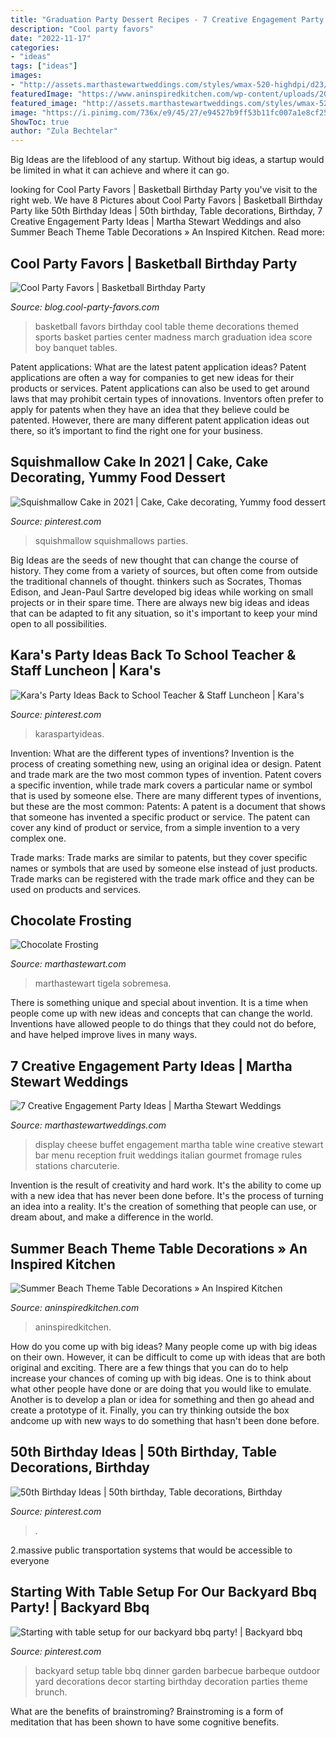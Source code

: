 ```yaml
---
title: "Graduation Party Dessert Recipes - 7 Creative Engagement Party Ideas"
description: "Cool party favors"
date: "2022-11-17"
categories:
- "ideas"
tags: ["ideas"]
images:
- "http://assets.marthastewartweddings.com/styles/wmax-520-highdpi/d23/cheese-display-md108850/cheese-display-md108850_vert.jpg?itok=soz2zhOx"
featuredImage: "https://www.aninspiredkitchen.com/wp-content/uploads/2013/07/family-reunion-2013-0221-e1374466838447.jpg"
featured_image: "http://assets.marthastewartweddings.com/styles/wmax-520-highdpi/d23/cheese-display-md108850/cheese-display-md108850_vert.jpg?itok=soz2zhOx"
image: "https://i.pinimg.com/736x/e9/45/27/e94527b9ff53b11fc007a1e8cf257ebd--backyard-brunch-decor-backyard-party-setup.jpg"
ShowToc: true
author: "Zula Bechtelar"
---
```



Big Ideas are the lifeblood of any startup. Without big ideas, a startup would be limited in what it can achieve and where it can go.

	

		
looking for Cool Party Favors | Basketball Birthday Party you've visit to the right web. We have 8 Pictures about Cool Party Favors | Basketball Birthday Party like 50th Birthday Ideas | 50th birthday, Table decorations, Birthday, 7 Creative Engagement Party Ideas | Martha Stewart Weddings and also Summer Beach Theme Table Decorations » An Inspired Kitchen. Read more:
		
    
## Cool Party Favors | Basketball Birthday Party

<img loading=lazy src="http://blog.cool-party-favors.com/wp-content/uploads/2012/09/Basketball-Favors.jpg" onerror="this.onerror=null;this.src='https://tse2.mm.bing.net/th?id=OIP.NIR4dulhrUPbmHRRQaZX5wHaKQ&amp;pid=15.1';" alt="Cool Party Favors | Basketball Birthday Party">

_Source: blog.cool-party-favors.com_

>basketball favors birthday cool table theme decorations themed sports basket parties center madness march graduation idea score boy banquet tables. 

	

Patent applications: What are the latest patent application ideas?
Patent applications are often a way for companies to get new ideas for their products or services. Patent applications can also be used to get around laws that may prohibit certain types of innovations. 
Inventors often prefer to apply for patents when they have an idea that they believe could be patented. However, there are many different patent application ideas out there, so it’s important to find the right one for your business.

    
## Squishmallow Cake In 2021 | Cake, Cake Decorating, Yummy Food Dessert

<img loading=lazy src="https://i.pinimg.com/736x/14/1c/6e/141c6e39b03fb4bcbce7fd2f08c8d206.jpg" onerror="this.onerror=null;this.src='https://tse4.mm.bing.net/th?id=OIP.ETygpMoEyV44voYjx51qGQHaKK&amp;pid=15.1';" alt="Squishmallow Cake in 2021 | Cake, Cake decorating, Yummy food dessert">

_Source: pinterest.com_

>squishmallow squishmallows parties. 

	

Big Ideas are the seeds of new thought that can change the course of history. They come from a variety of sources, but often come from outside the traditional channels of thought. thinkers such as Socrates, Thomas Edison, and Jean-Paul Sartre developed big ideas while working on small projects or in their spare time. There are always new big ideas and ideas that can be adapted to fit any situation, so it's important to keep your mind open to all possibilities.

    
## Kara&#039;s Party Ideas Back To School Teacher &amp; Staff Luncheon | Kara&#039;s

<img loading=lazy src="https://i.pinimg.com/736x/c5/7d/a0/c57da04424797a4201a34098d9dc2952.jpg" onerror="this.onerror=null;this.src='https://tse3.mm.bing.net/th?id=OIP.ORihYdN0k0Z3wUEEP2MGOAHaJ3&amp;pid=15.1';" alt="Kara&#039;s Party Ideas Back to School Teacher &amp; Staff Luncheon | Kara&#039;s">

_Source: pinterest.com_

>karaspartyideas. 

	

Invention: What are the different types of inventions?
Invention is the process of creating something new, using an original idea or design. Patent and trade mark are the two most common types of invention. Patent covers a specific invention, while trade mark covers a particular name or symbol that is used by someone else. There are many different types of inventions, but these are the most common:
Patents: A patent is a document that shows that someone has invented a specific product or service. The patent can cover any kind of product or service, from a simple invention to a very complex one.

Trade marks: Trade marks are similar to patents, but they cover specific names or symbols that are used by someone else instead of just products. Trade marks can be registered with the trade mark office and they can be used on products and services.

    
## Chocolate Frosting

<img loading=lazy src="http://assets.marthastewart.com/styles/wmax-1500/d31/one-bowl-chocolate-cake-D105483/one-bowl-chocolate-cake-D105483_horiz.jpg?itok=SUxCWQpN" onerror="this.onerror=null;this.src='https://tse2.mm.bing.net/th?id=OIP.AEo9eV1k5Wyh93kHMGYpbQHaEK&amp;pid=15.1';" alt="Chocolate Frosting">

_Source: marthastewart.com_

>marthastewart tigela sobremesa. 

	

There is something unique and special about invention. It is a time when people come up with new ideas and concepts that can change the world. Inventions have allowed people to do things that they could not do before, and have helped improve lives in many ways.

    
## 7 Creative Engagement Party Ideas | Martha Stewart Weddings

<img loading=lazy src="http://assets.marthastewartweddings.com/styles/wmax-520-highdpi/d23/cheese-display-md108850/cheese-display-md108850_vert.jpg?itok=soz2zhOx" onerror="this.onerror=null;this.src='https://tse1.mm.bing.net/th?id=OIP.qo1LuBW95Kd5_BY7EA-iwQHaJQ&amp;pid=15.1';" alt="7 Creative Engagement Party Ideas | Martha Stewart Weddings">

_Source: marthastewartweddings.com_

>display cheese buffet engagement martha table wine creative stewart bar menu reception fruit weddings italian gourmet fromage rules stations charcuterie. 

	

Invention is the result of creativity and hard work. It's the ability to come up with a new idea that has never been done before. It's the process of turning an idea into a reality. It's the creation of something that people can use, or dream about, and make a difference in the world.

    
## Summer Beach Theme Table Decorations » An Inspired Kitchen

<img loading=lazy src="https://www.aninspiredkitchen.com/wp-content/uploads/2013/07/family-reunion-2013-0221-e1374466838447.jpg" onerror="this.onerror=null;this.src='https://tse4.mm.bing.net/th?id=OIP.XR2WR40B6b-tGRVRFZ-d8gHaJ4&amp;pid=15.1';" alt="Summer Beach Theme Table Decorations » An Inspired Kitchen">

_Source: aninspiredkitchen.com_

>aninspiredkitchen. 

	

How do you come up with big ideas?
Many people come up with big ideas on their own. However, it can be difficult to come up with ideas that are both original and exciting. There are a few things that you can do to help increase your chances of coming up with big ideas. One is to think about what other people have done or are doing that you would like to emulate. Another is to develop a plan or idea for something and then go ahead and create a prototype of it. Finally, you can try thinking outside the box andcome up with new ways to do something that hasn't been done before.

    
## 50th Birthday Ideas | 50th Birthday, Table Decorations, Birthday

<img loading=lazy src="https://i.pinimg.com/736x/57/62/21/576221774e867fd49bbd2a9f152e68de.jpg" onerror="this.onerror=null;this.src='https://tse3.mm.bing.net/th?id=OIP.0K9vtAi-U_4GZ8sotCAmGAHaJ3&amp;pid=15.1';" alt="50th Birthday Ideas | 50th birthday, Table decorations, Birthday">

_Source: pinterest.com_

>. 

	

2.massive public transportation systems that would be accessible to everyone

    
## Starting With Table Setup For Our Backyard Bbq Party! | Backyard Bbq

<img loading=lazy src="https://i.pinimg.com/736x/e9/45/27/e94527b9ff53b11fc007a1e8cf257ebd--backyard-brunch-decor-backyard-party-setup.jpg" onerror="this.onerror=null;this.src='https://tse4.mm.bing.net/th?id=OIP.ibDezy_LzWPOCkyhCKn__wHaNK&amp;pid=15.1';" alt="Starting with table setup for our backyard bbq party! | Backyard bbq">

_Source: pinterest.com_

>backyard setup table bbq dinner garden barbecue barbeque outdoor yard decorations decor starting birthday decoration parties theme brunch. 

	

What are the benefits of brainstroming?
Brainstroming is a form of meditation that has been shown to have some cognitive benefits.

